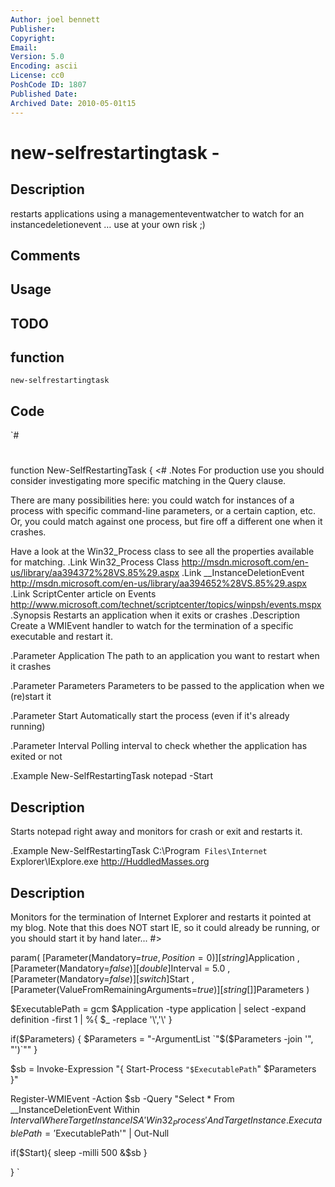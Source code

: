 ```yaml
---
Author: joel bennett
Publisher: 
Copyright: 
Email: 
Version: 5.0
Encoding: ascii
License: cc0
PoshCode ID: 1807
Published Date: 
Archived Date: 2010-05-01t15
---
```


# new-selfrestartingtask - 

## Description

restarts applications using a managementeventwatcher to watch for an instancedeletionevent … use at your own risk ;)

## Comments



## Usage



## TODO



## function

`new-selfrestartingtask`

## Code

`#
 #
 function New-SelfRestartingTask {
 <#
 .Notes
   For production use you should consider investigating more specific matching in the Query clause.
 
   There are many possibilities here: you could watch for instances of a process with specific command-line parameters, or a certain caption, etc. Or, you could match against one process, but fire off a different one when it crashes. 
 
   Have a look at the Win32_Process class to see all the properties available for matching.
 .Link
   Win32_Process Class http://msdn.microsoft.com/en-us/library/aa394372%28VS.85%29.aspx
 .Link
   __InstanceDeletionEvent http://msdn.microsoft.com/en-us/library/aa394652%28VS.85%29.aspx
 .Link
   ScriptCenter article on Events http://www.microsoft.com/technet/scriptcenter/topics/winpsh/events.mspx
 .Synopsis
   Restarts an application when it exits or crashes
 .Description
   Create a WMIEvent handler to watch for the termination of a specific executable and restart it.
 
 .Parameter Application
   The path to an application you want to restart when it crashes
 
 .Parameter Parameters
   Parameters to be passed to the application when we (re)start it
 
 .Parameter Start
   Automatically start the process (even if it's already running)
 
 .Parameter Interval
   Polling interval to check whether the application has exited or not
 
 .Example
   New-SelfRestartingTask notepad -Start
 
  Description
  -----------
  Starts notepad right away and monitors for crash or exit and restarts it.
 
 .Example
  New-SelfRestartingTask C:\Program` Files\Internet` Explorer\IExplore.exe http://HuddledMasses.org
 
  Description
  -----------
  Monitors for the termination of Internet Explorer and restarts it pointed at my blog.
  Note that this does NOT start IE, so it could already be running, or you should start it by hand later...
 #>
 
 param(
 [Parameter(Mandatory=$true, Position=0)]
 [string]$Application
 ,
 [Parameter(Mandatory=$false)]
 [double]$Interval = 5.0
 ,
 [Parameter(Mandatory=$false)]
 [switch]$Start
 ,
 [Parameter(ValueFromRemainingArguments=$true)]
 [string[]]$Parameters
 )
 
 $ExecutablePath = gcm $Application -type application | select -expand definition -first 1 | %{ $_ -replace '\\','\\' }
 
 if($Parameters) {
    $Parameters = "-ArgumentList `"$($Parameters -join '", "')`""
 }
 
 $sb = Invoke-Expression "{ Start-Process `"$ExecutablePath`" $Parameters }"
 
 Register-WMIEvent -Action $sb -Query "Select * From __InstanceDeletionEvent Within $Interval Where TargetInstance ISA 'Win32_Process' And TargetInstance.ExecutablePath='$ExecutablePath'" | Out-Null
 
 if($Start){ 
    sleep -milli 500
    &$sb 
 }
 
 }
`

